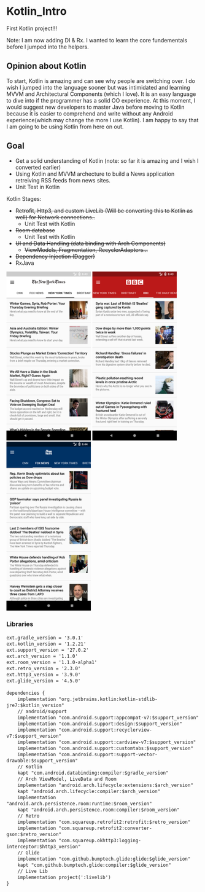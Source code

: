 # Kotlin_Intro
First Kotlin project!!!

Note: I am now adding DI & Rx. I wanted to learn the core fundementals before I jumped into the helpers.

## Opinion about Kotlin
To start, Kotlin is amazing and can see why people are switching over. I do wish I jumped into the language sooner but was intimidated and learning MVVM and Architectural Components (which I love). It is an easy language to dive into if the programmer has a solid OO experience. At this moment, I would suggest new developers to master Java before moving to Kotlin because it is easier to comprehend and write without any Android experience(which may change the more I use Kotlin). I am happy to say that I am going to be using Kotlin from here on out. 

## Goal 
- Get a solid understanding of Kotlin (note: so far it is amazing and I wish I converted earlier)
- Using Kotlin and MVVM archecture to build a News application retreiving RSS feeds from news sites.  
- Unit Test in Kotlin

Kotlin Stages:
- ~~Retrofit, Http3, and custom LiveLib (Will be converting this to Kotlin as well) for Network connections..~~
  - Unit Test with Kotlin
- ~~Room database~~
  - Unit Test with Kotlin
- ~~UI and Data Handling (data binding with Arch Components)~~
  - ~~ViewModels, Fragmentation, RecyclerAdapters...~~
- ~~Dependency Injection (Dagger)~~
- RxJava


<p float="top">
<img src="https://github.com/EugeneHoran/Kotlin_Intro/blob/master/images/device-2018-02-08-184335.png" width="220" />
<img src="https://github.com/EugeneHoran/Kotlin_Intro/blob/master/images/device-2018-02-08-184356.png" width="220" />
<img src="https://github.com/EugeneHoran/Kotlin_Intro/blob/master/images/device-2018-02-08-184412.png" width="220" />
</p>

### Libraries

```
ext.gradle_version = '3.0.1'
ext.kotlin_version = '1.2.21'
ext.support_version = '27.0.2'
ext.arch_version = '1.1.0'
ext.room_version = '1.1.0-alpha1'
ext.retro_version = '2.3.0'
ext.http3_version = '3.9.0'
ext.glide_version = '4.5.0'

dependencies {
    implementation "org.jetbrains.kotlin:kotlin-stdlib-jre7:$kotlin_version"
    // android/support
    implementation "com.android.support:appcompat-v7:$support_version"
    implementation "com.android.support:design:$support_version"
    implementation "com.android.support:recyclerview-v7:$support_version"
    implementation "com.android.support:cardview-v7:$support_version"
    implementation "com.android.support:customtabs:$support_version"
    implementation "com.android.support:support-vector-drawable:$support_version"
    // Kotlin
    kapt "com.android.databinding:compiler:$gradle_version"
    // Arch ViewModel, LiveData and Room
    implementation "android.arch.lifecycle:extensions:$arch_version"
    kapt "android.arch.lifecycle:compiler:$arch_version"
    implementation "android.arch.persistence.room:runtime:$room_version"
    kapt "android.arch.persistence.room:compiler:$room_version"
    // Retro
    implementation "com.squareup.retrofit2:retrofit:$retro_version"
    implementation "com.squareup.retrofit2:converter-gson:$retro_version"
    implementation "com.squareup.okhttp3:logging-interceptor:$http3_version"
    // Glide
    implementation "com.github.bumptech.glide:glide:$glide_version"
    kapt "com.github.bumptech.glide:compiler:$glide_version"
    // Live Lib
    implementation project(':livelib')
}

```
